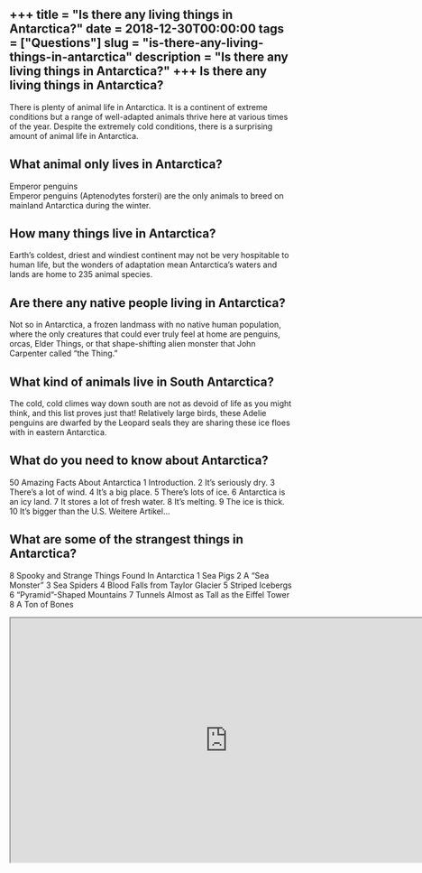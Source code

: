 +++
title = "Is there any living things in Antarctica?"
date = 2018-12-30T00:00:00
tags = ["Questions"]
slug = "is-there-any-living-things-in-antarctica"
description = "Is there any living things in Antarctica?"
+++
Is there any living things in Antarctica?
-----------------------------------------

There is plenty of animal life in Antarctica. It is a continent of extreme conditions but a range of well-adapted animals thrive here at various times of the year. Despite the extremely cold conditions, there is a surprising amount of animal life in Antarctica.

What animal only lives in Antarctica?
-------------------------------------

Emperor penguins  
Emperor penguins (Aptenodytes forsteri) are the only animals to breed on mainland Antarctica during the winter.

How many things live in Antarctica?
-----------------------------------

Earth’s coldest, driest and windiest continent may not be very hospitable to human life, but the wonders of adaptation mean Antarctica’s waters and lands are home to 235 animal species.

Are there any native people living in Antarctica?
-------------------------------------------------

Not so in Antarctica, a frozen landmass with no native human population, where the only creatures that could ever truly feel at home are penguins, orcas, Elder Things, or that shape-shifting alien monster that John Carpenter called “the Thing.”

What kind of animals live in South Antarctica?
----------------------------------------------

The cold, cold climes way down south are not as devoid of life as you might think, and this list proves just that! Relatively large birds, these Adelie penguins are dwarfed by the Leopard seals they are sharing these ice floes with in eastern Antarctica.

What do you need to know about Antarctica?
------------------------------------------

50 Amazing Facts About Antarctica 1 Introduction. 2 It’s seriously dry. 3 There’s a lot of wind. 4 It’s a big place. 5 There’s lots of ice. 6 Antarctica is an icy land. 7 It stores a lot of fresh water. 8 It’s melting. 9 The ice is thick. 10 It’s bigger than the U.S. Weitere Artikel…

What are some of the strangest things in Antarctica?
----------------------------------------------------

8 Spooky and Strange Things Found In Antarctica 1 Sea Pigs 2 A “Sea Monster” 3 Sea Spiders 4 Blood Falls from Taylor Glacier 5 Striped Icebergs 6 “Pyramid”-Shaped Mountains 7 Tunnels Almost as Tall as the Eiffel Tower 8 A Ton of Bones

<iframe allow="accelerometer; autoplay; clipboard-write; encrypted-media; gyroscope; picture-in-picture" allowfullscreen="" class="__youtube_prefs__  epyt-is-override  no-lazyload" data-no-lazy="1" data-origheight="433" data-origwidth="770" data-skipgform_ajax_framebjll="" height="433" id="_ytid_14300" loading="lazy" src="https://www.youtube.com/embed/waasDglAZ04?enablejsapi=1&autoplay=0&cc_load_policy=0&cc_lang_pref=&iv_load_policy=1&loop=0&modestbranding=0&rel=1&fs=1&playsinline=0&autohide=2&theme=dark&color=red&controls=1&" title="YouTube player" width="770"></iframe>